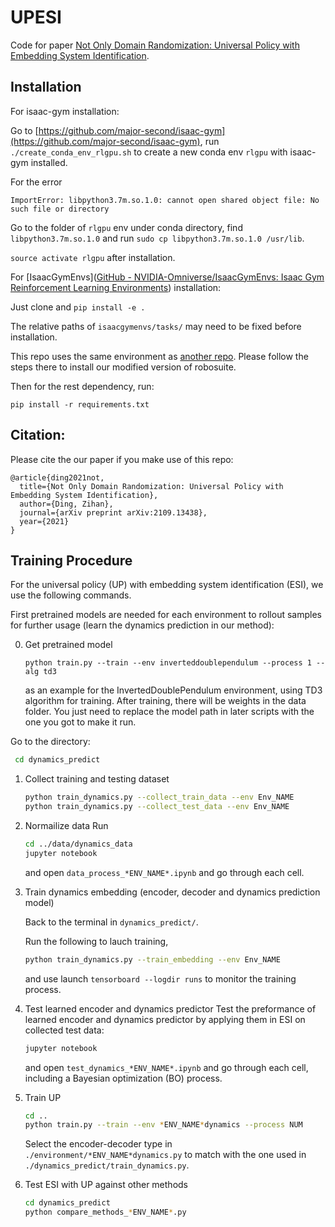 # UPESI

Code for paper [Not Only Domain Randomization: Universal Policy with Embedding System Identification](https://arxiv.org/abs/2109.13438).

## Installation

For isaac-gym installation:

Go to [https://github.com/major-second/isaac-gym](https://github.com/major-second/isaac-gym), run `./create_conda_env_rlgpu.sh` to create a new conda env `rlgpu`  with isaac-gym installed. 

For the error

```
ImportError: libpython3.7m.so.1.0: cannot open shared object file: No such file or directory
```

Go to the folder of `rlgpu` env under conda directory, find `libpython3.7m.so.1.0` and run `sudo cp libpython3.7m.so.1.0 /usr/lib`.

`source activate rlgpu` after installation.



For [IsaacGymEnvs]([GitHub - NVIDIA-Omniverse/IsaacGymEnvs: Isaac Gym Reinforcement Learning Environments](https://github.com/NVIDIA-Omniverse/IsaacGymEnvs)) installation:

Just clone and `pip install -e .`

The relative paths of `isaacgymenvs/tasks/` may need to be fixed before installation.



This repo uses the same environment as [another repo](https://github.com/quantumiracle/Robotic_Door_Opening_with_Tactile_Simulation). Please follow the steps there to install our modified version of robosuite.



Then for the rest dependency, run:

`pip install -r requirements.txt`

## Citation:

Please cite the our paper if you make use of this repo:

```
@article{ding2021not,
  title={Not Only Domain Randomization: Universal Policy with Embedding System Identification},
  author={Ding, Zihan},
  journal={arXiv preprint arXiv:2109.13438},
  year={2021}
}
```

## Training Procedure

 For the universal policy (UP) with embedding system identification (ESI), we use the following commands.

First pretrained models are needed for each environment to rollout samples for further usage (learn the dynamics prediction in our method):

0. Get pretrained model
   
   ```
   python train.py --train --env inverteddoublependulum --process 1 --alg td3
   ```
   
   as an example for the InvertedDoublePendulum environment, using TD3 algorithm for training. After training, there will be weights in the data folder. You just need to replace the model path in later scripts with the one you got to make it run.

Go to the directory:

```bash
 cd dynamics_predict
```

1. Collect training and testing dataset
   
   ```bash
   python train_dynamics.py --collect_train_data --env Env_NAME
   python train_dynamics.py --collect_test_data --env Env_NAME
   ```

2. Normailize data
   Run
   
   ```bash
   cd ../data/dynamics_data
   jupyter notebook
   ```
   
   and open ```data_process_*ENV_NAME*.ipynb``` and go through each cell.

3. Train dynamics embedding (encoder, decoder and dynamics prediction model)
   
   Back to the terminal in ```dynamics_predict/```.
   
   Run the following to lauch training,
   
   ```bash
   python train_dynamics.py --train_embedding --env Env_NAME
   ```
   
   and use launch ```tensorboard --logdir runs``` to monitor the training process. 

4. Test learned encoder and dynamics predictor
   Test the preformance of learned encoder and dynamics predictor by applying them in ESI on collected test data:
   
   ```bash
   jupyter notebook
   ```
   
   and open ```test_dynamics_*ENV_NAME*.ipynb``` and go through each cell, including a Bayesian optimization (BO) process.

5. Train UP
   
   ```bash
   cd ..
   python train.py --train --env *ENV_NAME*dynamics --process NUM 
   ```
   
   Select the encoder-decoder type in `./environment/*ENV_NAME*dynamics.py` to match with the one used in `./dynamics_predict/train_dynamics.py`.

6. Test ESI with UP against other methods
   
   ```bash
   cd dynamics_predict
   python compare_methods_*ENV_NAME*.py
   ```
